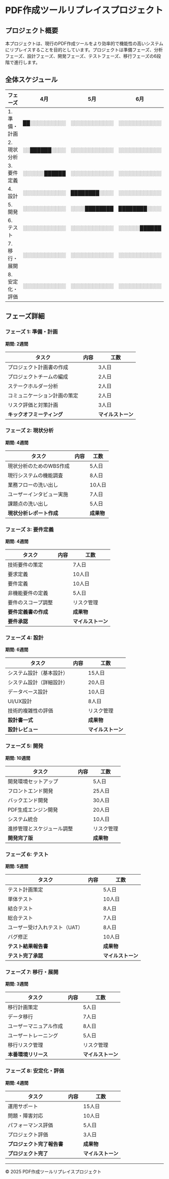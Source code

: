 # PDF作成ツールリプレイスプロジェクト

## プロジェクト概要

本プロジェクトは、現行のPDF作成ツールをより効率的で機能性の高いシステムにリプレイスすることを目的としています。プロジェクトは準備フェーズ、分析フェーズ、設計フェーズ、開発フェーズ、テストフェーズ、移行フェーズの6段階で進行します。

## 全体スケジュール

| フェーズ | 4月 | 5月 | 6月 | 7月 | 8月 | 9月 |
|---------|-----|-----|-----|-----|-----|-----|
| 1. 準備・計画 | ██░░░░░░░░░░ | ░░░░░░░░░░░░ | ░░░░░░░░░░░░ | ░░░░░░░░░░░░ | ░░░░░░░░░░░░ | ░░░░░░░░░░░░ |
| 2. 現状分析 | ░░██████░░░░ | ░░░░░░░░░░░░ | ░░░░░░░░░░░░ | ░░░░░░░░░░░░ | ░░░░░░░░░░░░ | ░░░░░░░░░░░░ |
| 3. 要件定義 | ░░░░░░██████ | ░░░░░░░░░░░░ | ░░░░░░░░░░░░ | ░░░░░░░░░░░░ | ░░░░░░░░░░░░ | ░░░░░░░░░░░░ |
| 4. 設計 | ░░░░░░░░░░░░ | ████████░░░░ | ░░░░░░░░░░░░ | ░░░░░░░░░░░░ | ░░░░░░░░░░░░ | ░░░░░░░░░░░░ |
| 5. 開発 | ░░░░░░░░░░░░ | ░░░░████████ | ████████░░░░ | ░░░░░░░░░░░░ | ░░░░░░░░░░░░ | ░░░░░░░░░░░░ |
| 6. テスト | ░░░░░░░░░░░░ | ░░░░░░░░░░░░ | ░░░░░░██████ | ░░░░░░░░░░░░ | ░░░░░░░░░░░░ | ░░░░░░░░░░░░ |
| 7. 移行・展開 | ░░░░░░░░░░░░ | ░░░░░░░░░░░░ | ░░░░░░░░░░░░ | ██████░░░░░░ | ░░░░░░░░░░░░ | ░░░░░░░░░░░░ |
| 8. 安定化・評価 | ░░░░░░░░░░░░ | ░░░░░░░░░░░░ | ░░░░░░░░░░░░ | ░░░░██████░░ | ░░░░░░░░░░░░ | ░░░░░░░░░░░░ |

## フェーズ詳細

### フェーズ 1: 準備・計画
**期間: 2週間**

| タスク | 内容 | 工数 |
|-------|------|------|
| プロジェクト計画書の作成 | | 3人日 |
| プロジェクトチームの編成 | | 2人日 |
| ステークホルダー分析 | | 2人日 |
| コミュニケーション計画の策定 | | 2人日 |
| リスク評価と対策計画 | | 3人日 |
| **キックオフミーティング** | | **マイルストーン** |

### フェーズ 2: 現状分析
**期間: 4週間**

| タスク | 内容 | 工数 |
|-------|------|------|
| 現状分析のためのWBS作成 | | 5人日 |
| 現行システムの機能調査 | | 8人日 |
| 業務フローの洗い出し | | 10人日 |
| ユーザーインタビュー実施 | | 7人日 |
| 課題点の洗い出し | | 5人日 |
| **現状分析レポート作成** | | **成果物** |

### フェーズ 3: 要件定義
**期間: 4週間**

| タスク | 内容 | 工数 |
|-------|------|------|
| 技術要件の策定 | | 7人日 |
| 要求定義 | | 10人日 |
| 要件定義 | | 10人日 |
| 非機能要件の定義 | | 5人日 |
| 要件のスコープ調整 | | リスク管理 |
| **要件定義書の作成** | | **成果物** |
| **要件承認** | | **マイルストーン** |

### フェーズ 4: 設計
**期間: 6週間**

| タスク | 内容 | 工数 |
|-------|------|------|
| システム設計（基本設計） | | 15人日 |
| システム設計（詳細設計） | | 20人日 |
| データベース設計 | | 10人日 |
| UI/UX設計 | | 8人日 |
| 技術的複雑性の評価 | | リスク管理 |
| **設計書一式** | | **成果物** |
| **設計レビュー** | | **マイルストーン** |

### フェーズ 5: 開発
**期間: 10週間**

| タスク | 内容 | 工数 |
|-------|------|------|
| 開発環境セットアップ | | 5人日 |
| フロントエンド開発 | | 25人日 |
| バックエンド開発 | | 30人日 |
| PDF生成エンジン開発 | | 20人日 |
| システム統合 | | 10人日 |
| 進捗管理とスケジュール調整 | | リスク管理 |
| **開発完了版** | | **成果物** |

### フェーズ 6: テスト
**期間: 5週間**

| タスク | 内容 | 工数 |
|-------|------|------|
| テスト計画策定 | | 5人日 |
| 単体テスト | | 10人日 |
| 結合テスト | | 8人日 |
| 総合テスト | | 7人日 |
| ユーザー受け入れテスト（UAT） | | 8人日 |
| バグ修正 | | 10人日 |
| **テスト結果報告書** | | **成果物** |
| **テスト完了承認** | | **マイルストーン** |

### フェーズ 7: 移行・展開
**期間: 3週間**

| タスク | 内容 | 工数 |
|-------|------|------|
| 移行計画策定 | | 5人日 |
| データ移行 | | 7人日 |
| ユーザーマニュアル作成 | | 8人日 |
| ユーザートレーニング | | 5人日 |
| 移行リスク管理 | | リスク管理 |
| **本番環境リリース** | | **マイルストーン** |

### フェーズ 8: 安定化・評価
**期間: 4週間**

| タスク | 内容 | 工数 |
|-------|------|------|
| 運用サポート | | 15人日 |
| 問題・障害対応 | | 10人日 |
| パフォーマンス評価 | | 5人日 |
| プロジェクト評価 | | 3人日 |
| **プロジェクト完了報告書** | | **成果物** |
| **プロジェクト完了** | | **マイルストーン** |

---

© 2025 PDF作成ツールリプレイスプロジェクト
